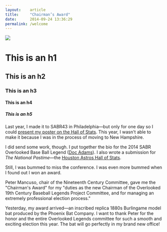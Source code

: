 ```yaml
---
layout:    article
title:     "Chairman’s Award"
date:      2014-09-24 13:36:29
permalink: /welcome
---
```


<div class="banner-image">
  <img src="http://www.hallofstats.com/assets/photos/burlingame-bat.jpg" />
</div>

# This is an h1

## This is an h2

### This is an h3

#### This is an h4

##### This is an h5
Last year, I made it to SABR43 in Philadelphia—but only for one day so I could [present my poster on the Hall of Stats](http://www.hallofstats.com/articles/hall-of-stats-poster-at-sabr-43). This year, I wasn't able to make it because I was in the process of moving to New Hampshire.

I did send some work, though. I put together the bio for the 2014 SABR Overlooked Base Ball Legend ([Doc Adams](http://www.hallofstats.com/articles/doc-adams-overlooked-legend)). I also wrote a submission for *The National Pastime*—the [Houston Astros Hall of Stats](http://www.hallofstats.com/articles/the-houston-astros-hall-of-stats).

Still, I was bummed to miss the conference. I was even more bummed when I found out I won an award.

Peter Mancuso, chair of the Nineteenth Century Committee, gave me the "Chairman's Award" for my "duties as the new Chairman of the Overlooked 19th Century Baseball Legends Project Committee, and for managing an extremely professional election process."


Yesterday, my award arrived—an inscribed replica 1880s Burlingame model bat produced by the Phoenix Bat Company. I want to thank Peter for the honor and the entire Overlooked Legends committee for such a smooth and exciting election this year. The bat will go perfectly in my brand new office!